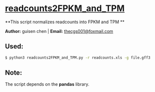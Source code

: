 # **[readcounts2FPKM_and_TPM](https://github.com/thecgs/readcounts2FPKM_and_TPM)**

**This script normalizes readcounts into FPKM and TPM **

**Author:** guisen chen  |  **Email:** <thecgs001@foxmail.com>

## Used:

```bash
$ python3 readcounts2FPKM_and_TPM.py -r readcounts.xls -g file.gff3
```

## **Note:**

The script depends on the **pandas** library.

